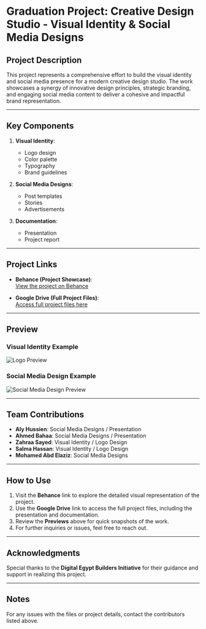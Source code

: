 # Graduation Project: Creative Design Studio - Visual Identity & Social Media Designs  

## Project Description  
This project represents a comprehensive effort to build the visual identity and social media presence for a modern creative design studio. The work showcases a synergy of innovative design principles, strategic branding, and engaging social media content to deliver a cohesive and impactful brand representation.  

---

## Key Components  
1. **Visual Identity**:  
   - Logo design  
   - Color palette  
   - Typography  
   - Brand guidelines  

2. **Social Media Designs**:  
   - Post templates  
   - Stories  
   - Advertisements  

3. **Documentation**:  
   - Presentation  
   - Project report  

---

## Project Links  
- **Behance (Project Showcase)**:  
  [View the project on Behance](https://www.behance.net/gallery/212534783/Creative-Design-Studio-Logo-Brand-Identity)  

- **Google Drive (Full Project Files)**:  
  [Access full project files here](https://drive.google.com/file/d/1lHdYZ30pDYS0pnWs8O9mF_a-8Byg6aoI/view?usp=sharing)  

---

## Preview  
### Visual Identity Example  
![Logo Preview](https://jmp.sh/kzqMpqI9)  

### Social Media Design Example  
![Social Media Design Preview](https://jmp.sh/qrqJrwxB)  

---

## Team Contributions  
- **Aly Hussien**: Social Media Designs / Presentation  
- **Ahmed Bahaa**: Social Media Designs / Presentation  
- **Zahraa Sayed**: Visual Identity / Logo Design  
- **Salma Hassan**: Visual Identity / Logo Design  
- **Mohamed Abd Elaziz**: Social Media Designs  

---

## How to Use  
1. Visit the **Behance** link to explore the detailed visual representation of the project.  
2. Use the **Google Drive** link to access the full project files, including the presentation and documentation.  
3. Review the **Previews** above for quick snapshots of the work.  
4. For further inquiries or issues, feel free to reach out.  

---

## Acknowledgments  
Special thanks to the **Digital Egypt Builders Initiative** for their guidance and support in realizing this project.  

---

## Notes  
For any issues with the files or project details, contact the contributors listed above.  

